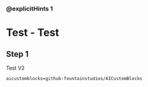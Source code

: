 ### @explicitHints 1

# Test - Test

## Step 1
Test V2

```package
aicustomblocks=github:fountainstudios/AICustomBlocks
```
